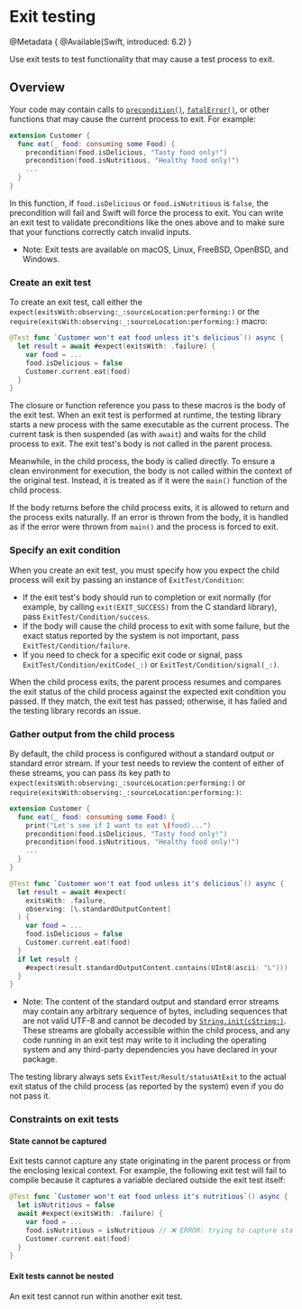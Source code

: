 # Exit testing

<!--
This source file is part of the Swift.org open source project

Copyright (c) 2023–2025 Apple Inc. and the Swift project authors
Licensed under Apache License v2.0 with Runtime Library Exception

See https://swift.org/LICENSE.txt for license information
See https://swift.org/CONTRIBUTORS.txt for Swift project authors
-->

@Metadata {
  @Available(Swift, introduced: 6.2)
}

Use exit tests to test functionality that may cause a test process to exit.

## Overview

Your code may contain calls to [`precondition()`](https://developer.apple.com/documentation/swift/precondition(_:_:file:line:)),
[`fatalError()`](https://developer.apple.com/documentation/swift/fatalerror(_:file:line:)),
or other functions that may cause the current process to exit. For example:

```swift
extension Customer {
  func eat(_ food: consuming some Food) {
    precondition(food.isDelicious, "Tasty food only!")
    precondition(food.isNutritious, "Healthy food only!")
    ...
  }
}
```

In this function, if `food.isDelicious` or `food.isNutritious` is `false`, the
precondition will fail and Swift will force the process to exit. You can write
an exit test to validate preconditions like the ones above and to make sure that
your functions correctly catch invalid inputs.

- Note: Exit tests are available on macOS, Linux, FreeBSD, OpenBSD, and Windows.

### Create an exit test

To create an exit test, call either the ``expect(exitsWith:observing:_:sourceLocation:performing:)``
or the ``require(exitsWith:observing:_:sourceLocation:performing:)`` macro:

```swift
@Test func `Customer won't eat food unless it's delicious`() async {
  let result = await #expect(exitsWith: .failure) {
    var food = ...
    food.isDelicious = false
    Customer.current.eat(food)
  }
}
```

The closure or function reference you pass to these macros is the body of the
exit test. When an exit test is performed at runtime, the testing library starts
a new process with the same executable as the current process. The current task
is then suspended (as with `await`) and waits for the child process to
exit. The exit test's body is not called in the parent process.

Meanwhile, in the child process, the body is called directly. To ensure a clean
environment for execution, the body is not called within the context of the
original test. Instead, it is treated as if it were the `main()` function of the
child process.

If the body returns before the child process exits, it is allowed to return and
the process exits naturally. If an error is thrown from the body, it is handled
as if the error were thrown from `main()` and the process is forced to exit.

### Specify an exit condition

When you create an exit test, you must specify how you expect the child process
will exit by passing an instance of ``ExitTest/Condition``:

- If the exit test's body should run to completion or exit normally (for
  example, by calling `exit(EXIT_SUCCESS)` from the C standard library), pass
  ``ExitTest/Condition/success``.
- If the body will cause the child process to exit with some failure, but the
  exact status reported by the system is not important, pass
  ``ExitTest/Condition/failure``.
- If you need to check for a specific exit code or signal, pass
  ``ExitTest/Condition/exitCode(_:)`` or ``ExitTest/Condition/signal(_:)``.

When the child process exits, the parent process resumes and compares the exit
status of the child process against the expected exit condition you passed. If
they match, the exit test has passed; otherwise, it has failed and the testing
library records an issue.

### Gather output from the child process

By default, the child process is configured without a standard output or
standard error stream. If your test needs to review the content of either of
these streams, you can pass its key path to ``expect(exitsWith:observing:_:sourceLocation:performing:)``
or ``require(exitsWith:observing:_:sourceLocation:performing:)``:

```swift
extension Customer {
  func eat(_ food: consuming some Food) {
    print("Let's see if I want to eat \(food)...")
    precondition(food.isDelicious, "Tasty food only!")
    precondition(food.isNutritious, "Healthy food only!")
    ...
  }
}

@Test func `Customer won't eat food unless it's delicious`() async {
  let result = await #expect(
    exitsWith: .failure,
    observing: [\.standardOutputContent]
  ) {
    var food = ...
    food.isDelicious = false
    Customer.current.eat(food)
  }
  if let result {
    #expect(result.standardOutputContent.contains(UInt8(ascii: "L")))
  }
}
```

- Note: The content of the standard output and standard error streams may
  contain any arbitrary sequence of bytes, including sequences that are not
  valid UTF-8 and cannot be decoded by [`String.init(cString:)`](https://developer.apple.com/documentation/swift/string/init(cstring:)-6kr8s).
  These streams are globally accessible within the child process, and any code
  running in an exit test may write to it including the operating system and any
  third-party dependencies you have declared in your package.

The testing library always sets ``ExitTest/Result/statusAtExit`` to the actual
exit status of the child process (as reported by the system) even if you do not
pass it.

### Constraints on exit tests

#### State cannot be captured

Exit tests cannot capture any state originating in the parent process or from
the enclosing lexical context. For example, the following exit test will fail to
compile because it captures a variable declared outside the exit test itself:

```swift
@Test func `Customer won't eat food unless it's nutritious`() async {
  let isNutritious = false
  await #expect(exitsWith: .failure) {
    var food = ...
    food.isNutritious = isNutritious // ❌ ERROR: trying to capture state here
    Customer.current.eat(food)
  }
}
```

#### Exit tests cannot be nested

An exit test cannot run within another exit test.
